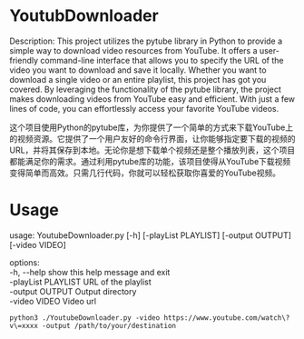 # YoutubDownloader

Description:
This project utilizes the pytube library in Python to provide a simple way to download video resources from YouTube. It offers a user-friendly command-line interface that allows you to specify the URL of the video you want to download and save it locally. Whether you want to download a single video or an entire playlist, this project has got you covered. By leveraging the functionality of the pytube library, the project makes downloading videos from YouTube easy and efficient. With just a few lines of code, you can effortlessly access your favorite YouTube videos.

这个项目使用Python的pytube库，为你提供了一个简单的方式来下载YouTube上的视频资源。它提供了一个用户友好的命令行界面，让你能够指定要下载的视频的URL，并将其保存到本地。无论你是想下载单个视频还是整个播放列表，这个项目都能满足你的需求。通过利用pytube库的功能，该项目使得从YouTube下载视频变得简单而高效。只需几行代码，你就可以轻松获取你喜爱的YouTube视频。

# Usage
usage: YoutubeDownloader.py [-h] [-playList PLAYLIST] [-output OUTPUT] [-video VIDEO]  
  
options:  
  -h, --help          show this help message and exit  
  -playList PLAYLIST  URL of the playlist  
  -output OUTPUT      Output directory  
  -video VIDEO        Video url  
  
  ```shell
  python3 ./YoutubeDownloader.py -video https://www.youtube.com/watch\?v\=xxxx -output /path/to/your/destination
